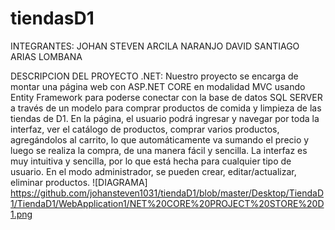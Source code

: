 # tiendasD1

INTEGRANTES:
JOHAN STEVEN ARCILA NARANJO
DAVID SANTIAGO ARIAS LOMBANA

DESCRIPCION DEL PROYECTO .NET:
Nuestro proyecto se encarga de montar una página web con ASP.NET CORE en modalidad MVC usando Entity Framework para poderse conectar con la base de datos SQL SERVER a través de un modelo para comprar productos de comida y limpieza de las tiendas de D1. En la página, el usuario podrá ingresar y navegar por toda la interfaz, ver el catálogo de productos, comprar varios productos, agregándolos al carrito, lo que automáticamente va sumando el precio y luego se realiza la compra, de una manera fácil y sencilla. La interfaz es muy intuitiva y sencilla, por lo que está hecha para cualquier tipo de usuario. En el modo administrador, se pueden crear, editar/actualizar, eliminar productos. 
![DIAGRAMA]
https://github.com/johansteven1031/tiendaD1/blob/master/Desktop/TiendaD1/TiendaD1/WebApplication1/NET%20CORE%20PROJECT%20STORE%20D1.png
